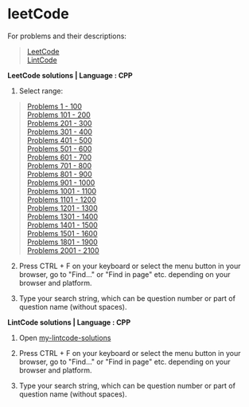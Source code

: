 # leetCode
For problems and their descriptions:
>[LeetCode](https://leetcode.com/problemset/all/)<br>
[LintCode](https://www.lintcode.com/problem/)

**LeetCode solutions | Language : CPP**

1. Select range:

>[Problems 1 - 100](./algorithms/cpp/Problems%201-100)<br>
[Problems 101 - 200](./algorithms/cpp/Problems%20101-200)<br>
[Problems 201 - 300](./algorithms/cpp/Problems%20201-300)<br>
[Problems 301 - 400](./algorithms/cpp/Problems%20301-400)<br>
[Problems 401 - 500](./algorithms/cpp/Problems%20401-500)<br>
[Problems 501 - 600](./algorithms/cpp/Problems%20501-600)<br>
[Problems 601 - 700](./algorithms/cpp/Problems%20601-700)<br>
[Problems 701 - 800](./algorithms/cpp/Problems%20701-800)<br>
[Problems 801 - 900](./algorithms/cpp/Problems%20801-900)<br>
[Problems 901 - 1000](./algorithms/cpp/Problems%20901-1000)<br>
[Problems 1001 - 1100](./algorithms/cpp/Problems%201001-1100)<br>
[Problems 1101 - 1200](./algorithms/cpp/Problems%201101-1200)<br>
[Problems 1201 - 1300](./algorithms/cpp/Problems%201201-1300)<br>
[Problems 1301 - 1400](./algorithms/cpp/Problems%201301-1400)<br>
[Problems 1401 - 1500](./algorithms/cpp/Problems%201401-1500)<br>
[Problems 1501 - 1600](./algorithms/cpp/Problems%201501-1600)<br>
[Problems 1801 - 1900](./algorithms/cpp/Problems%201801-1900)<br>
[Problems 2001 - 2100](./algorithms/cpp/Problems%202001-2100)<br>

2. Press CTRL + F on your keyboard or select the menu button in your browser, go to "Find..." or "Find in page" etc. depending on your browser and platform.

3. Type your search string, which can be question number or part of question name (without spaces).

**LintCode solutions | Language : CPP**

1. Open [my-lintcode-solutions](./lintCode/algorithms/cpp)

2. Press CTRL + F on your keyboard or select the menu button in your browser, go to "Find..." or "Find in page" etc. depending on your browser and platform.

3. Type your search string, which can be question number or part of question name (without spaces).
